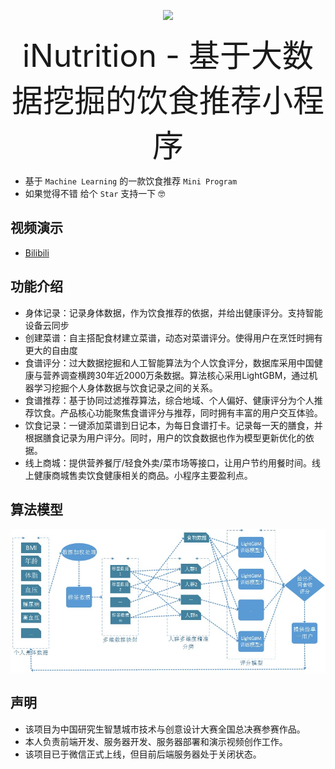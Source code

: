 <p align="center">
    <img src="img/qrcode.jpg" width="200px">
</p>

<p align="center"><span style="font-size:50px">iNutrition - 基于大数据挖掘的饮食推荐小程序</span>
</p>

- 基于 `Machine Learning` 的一款饮食推荐 `Mini Program`
- 如果觉得不错 给个 `Star` 支持一下 🤓

## 视频演示
- [Bilibili](https://www.bilibili.com/video/av83549884)
## 功能介绍
- 身体记录：记录身体数据，作为饮食推荐的依据，并给出健康评分。支持智能设备云同步
- 创建菜谱：自主搭配食材建立菜谱，动态对菜谱评分。使得用户在烹饪时拥有更大的自由度
- 食谱评分：过大数据挖掘和人工智能算法为个人饮食评分，数据库采用中国健康与营养调查横跨30年近2000万条数据。算法核心采用LightGBM，通过机器学习挖掘个人身体数据与饮食记录之间的关系。
- 食谱推荐：基于协同过滤推荐算法，综合地域、个人偏好、健康评分为个人推荐饮食。产品核心功能聚焦食谱评分与推荐，同时拥有丰富的用户交互体验。
- 饮食记录：一键添加菜谱到日记本，为每日食谱打卡。记录每一天的膳食，并根据膳食记录为用户评分。同时，用户的饮食数据也作为模型更新优化的依据。
- 线上商城：提供营养餐厅/轻食外卖/菜市场等接口，让用户节约用餐时间。线上健康商城售卖饮食健康相关的商品。小程序主要盈利点。
## 算法模型
![](./img/model.jpg)
## 声明
- 该项目为中国研究生智慧城市技术与创意设计大赛全国总决赛参赛作品。
- 本人负责前端开发、服务器开发、服务器部署和演示视频创作工作。 
- 该项目已于微信正式上线，但目前后端服务器处于关闭状态。